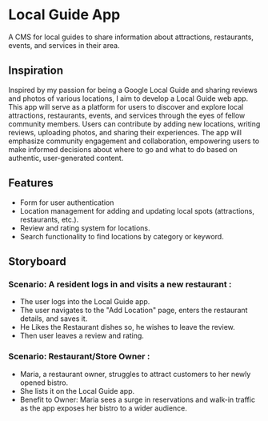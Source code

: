 # Local Guide App

A CMS for local guides to share information about attractions, restaurants, events, and services in their area.

## Inspiration

Inspired by my passion for being a Google Local Guide and sharing reviews and photos of various locations, I aim to develop a Local Guide web app. This app will serve as a platform for users to discover and explore local attractions, restaurants, events, and services through the eyes of fellow community members. Users can contribute by adding new locations, writing reviews, uploading photos, and sharing their experiences. The app will emphasize community engagement and collaboration, empowering users to make informed decisions about where to go and what to do based on authentic, user-generated content.

## Features

- Form for user authentication 
- Location management for adding and updating local spots (attractions, restaurants, etc.).
- Review and rating system for locations.
- Search functionality to find locations by category or keyword.

## Storyboard

### Scenario: A resident logs in and visits a new restaurant : 
- The user logs into the Local Guide app.
- The user navigates to the "Add Location" page, enters the restaurant details, and saves it.
- He Likes the Restaurant dishes so, he wishes to leave the review.
- Then user leaves a review and rating.
### Scenario: Restaurant/Store Owner :
- Maria, a restaurant owner, struggles to attract customers to her newly opened bistro.
- She lists it on the Local Guide app.
- Benefit to Owner: Maria sees a surge in reservations and walk-in traffic as the app exposes her bistro to a wider audience.
